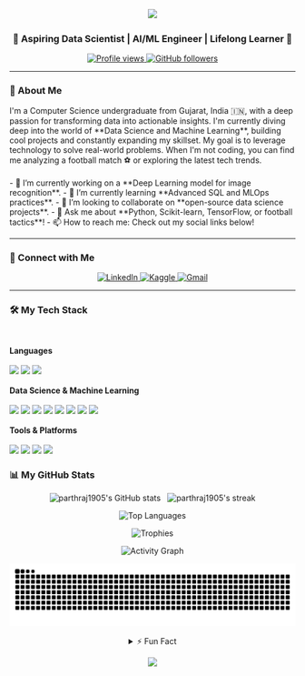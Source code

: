 <p align="center">
  <img src="https://capsule-render.vercel.app/api?type=wave&color=0e75b6&height=200&section=header&text=Parthrajsinh%20Parmar&fontSize=50&fontColor=fff&animation=twinkling" />
</p>

<div align="center">
  
  ### 🚀 Aspiring Data Scientist | AI/ML Engineer | Lifelong Learner 🧠

  <p>
    <a href="https://github.com/parthraj1905">
      <img src="https://komarev.com/ghpvc/?username=parthraj1905&label=Profile%20Views&color=0e75b6&style=flat-square" alt="Profile views"/>
    </a>
    <a href="https://github.com/parthraj1905?tab=followers">
      <img src="https://img.shields.io/github/followers/parthraj1905?label=Followers&style=social" alt="GitHub followers"/>
    </a>
  </p>
  
</div>

---

### 🤔 About Me
<p>
I'm a Computer Science undergraduate from Gujarat, India 🇮🇳, with a deep passion for transforming data into actionable insights. I'm currently diving deep into the world of **Data Science and Machine Learning**, building cool projects and constantly expanding my skillset. My goal is to leverage technology to solve real-world problems. When I'm not coding, you can find me analyzing a football match ⚽️ or exploring the latest tech trends.
<br><br>
- 🔭 I’m currently working on a **Deep Learning model for image recognition**.
- 🌱 I’m currently learning **Advanced SQL and MLOps practices**.
- 👯 I’m looking to collaborate on **open-source data science projects**.
- 💬 Ask me about **Python, Scikit-learn, TensorFlow, or football tactics**!
- 📫 How to reach me: Check out my social links below!

</p>

---

### 🤝 Connect with Me

<p align="center">
  <a href="https://www.linkedin.com/in/YOUR_LINKEDIN_USERNAME" target="_blank">
    <img src="https://img.shields.io/badge/LinkedIn-0A66C2?style=for-the-badge&logo=linkedin&logoColor=white" alt="LinkedIn"/>
  </a>
  <a href="https://www.kaggle.com/YOUR_KAGGLE_USERNAME" target="_blank">
    <img src="https://img.shields.io/badge/Kaggle-20BEFF?style=for-the-badge&logo=kaggle&logoColor=white" alt="Kaggle"/>
  </a>
  <a href="mailto:parthrajsinhparmar19@gmail.com">
    <img src="https://img.shields.io/badge/Gmail-D14836?style=for-the-badge&logo=gmail&logoColor=white" alt="Gmail"/>
  </a>
  </p>

---

### 🛠️ My Tech Stack

<p align="center">
  <br>
  <strong><summary>Languages</summary></strong><br>
  <a href="#"><img src="https://img.shields.io/badge/Python-3776AB?style=for-the-badge&logo=python&logoColor=white"></a>
  <a href="#"><img src="https://img.shields.io/badge/SQL-4479A1?style=for-the-badge&logo=postgresql&logoColor=white"></a>
  <a href="#"><img src="https://img.shields.io/badge/C++-00599C?style=for-the-badge&logo=c%2B%2B&logoColor=white"></a>
  <br><br>
  <strong><summary>Data Science & Machine Learning</summary></strong><br>
  <a href="#"><img src="https://img.shields.io/badge/Pandas-150458?style=for-the-badge&logo=pandas&logoColor=white"></a>
  <a href="#"><img src="https://img.shields.io/badge/Numpy-013243?style=for-the-badge&logo=numpy&logoColor=white"></a>
  <a href="#"><img src="https://img.shields.io/badge/Scikit--Learn-F7931E?style=for-the-badge&logo=scikit-learn&logoColor=white"></a>
  <a href="#"><img src="https://img.shields.io/badge/TensorFlow-FF6F00?style=for-the-badge&logo=tensorflow&logoColor=white"></a>
  <a href="#"><img src="https://img.shields.io/badge/Keras-D00000?style=for-the-badge&logo=keras&logoColor=white"></a>
  <a href="#"><img src="https://img.shields.io/badge/OpenCV-5C3EE8?style=for-the-badge&logo=opencv&logoColor=white"></a>
  <a href="#"><img src="https://img.shields.io/badge/Matplotlib-3776AB?style=for-the-badge&logo=python&logoColor=white"></a>
  <a href="#"><img src="https://img.shields.io/badge/Seaborn-094C69?style=for-the-badge&logo=python&logoColor=white"></a>
  <br><br>
  <strong><summary>Tools & Platforms</summary></strong><br>
  <a href="#"><img src="https://img.shields.io/badge/Git-F05032?style=for-the-badge&logo=git&logoColor=white"></a>
  <a href="#"><img src="https://img.shields.io/badge/GitHub-181717?style=for-the-badge&logo=github&logoColor=white"></a>
  <a href="#"><img src="https://img.shields.io/badge/Jupyter-F37626?style=for-the-badge&logo=jupyter&logoColor=white"></a>
  <a href="#"><img src="https://img.shields.io/badge/VS_Code-007ACC?style=for-the-badge&logo=visual-studio-code&logoColor=white"></a>
</p>

### 📊 My GitHub Stats

<p align="center">
  <img src="https://github-readme-stats.vercel.app/api?username=parthraj1905&show_icons=true&theme=radical&rank_icon=github" alt="parthraj1905's GitHub stats" />
  &nbsp;
  <img src="https://github-readme-streak-stats.herokuapp.com/?user=parthraj1905&theme=radical" alt="parthraj1905's streak" />
</p>

<p align="center">
  <img src="https://github-readme-stats.vercel.app/api/top-langs?username=parthraj1905&layout=compact&theme=radical&langs_count=8" alt="Top Languages" />
</p>

<p align="center">
  <img src="https://github-profile-trophy.vercel.app/?username=parthraj1905&margin-w=10&theme=radical&column=7" alt="Trophies" />
</p>

<p align="center">
  <img src="https://github-readme-activity-graph.vercel.app/graph?username=parthraj1905&theme=radical&bg_color=1c1919&color=e05397&line=e05397&point=ffffff&hide_border=true" alt="Activity Graph" />
</p>

<p align="center">
  <img src="https://raw.githubusercontent.com/parthraj1905/parthraj1905/output/github-contribution-grid-snake.svg" alt="snake" />
</p>

<details align="center">
<summary>⚡ Fun Fact</summary>
<p>
I can probably talk about football for hours and still not run out of things to say. Challenge me! ⚽️🔥
</p>
</details>

<p align="center">
  <img src="https://capsule-render.vercel.app/api?type=wave&color=0e75b6&height=120&section=footer" />
</p>
